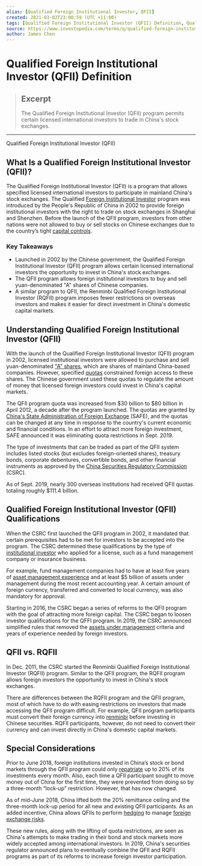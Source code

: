 ```yaml
---
alias: [Qualified Foreign Institutional Investor, QFII]
created: 2021-03-02T23:00:59 (UTC +11:00)
tags: [Qualified Foreign Institutional Investor (QFII) Definition, Qualified Foreign Institutional Investor (QFII)]
source: https://www.investopedia.com/terms/q/qualified-foreign-institutional-investor-qfii.asp
author: James Chen
---
```


# Qualified Foreign Institutional Investor (QFII) Definition

> ## Excerpt
> The Qualified Foreign Institutional Investor (QFII) program permits certain licensed international investors to trade in China's stock exchanges.

---

Qualified Foreign Institutional Investor (QFII)
## What Is a Qualified Foreign Institutional Investor (QFII)?

The Qualified Foreign Institutional Investor (QFII) is a program that allows specified licensed international investors to participate in mainland China's stock exchanges. The Qualified [Foreign Institutional Investor](https://www.investopedia.com/terms/f/fii.asp) program was introduced by the People's Republic of China in 2002 to provide foreign institutional investors with the right to trade on stock exchanges in Shanghai and Shenzhen. Before the launch of the QFII program, investors from other nations were not allowed to buy or sell stocks on Chinese exchanges due to the country’s tight [capital controls](https://www.investopedia.com/terms/c/capital_conrol.asp).

### Key Takeaways

-   Launched in 2002 by the Chinese government, the Qualified Foreign Institutional Investor (QFII) program allows certain licensed international investors the opportunity to invest in China's stock exchanges.
-   The QFII program allows foreign institutional investors to buy and sell yuan-denominated "A" shares of Chinese companies.
-   A similar program to QFII, the Renminbi Qualified Foreign Institutional Investor (RQFII) program imposes fewer restrictions on overseas investors and makes it easier for direct investment in China's domestic capital markets.

## Understanding Qualified Foreign Institutional Investor (QFII)

With the launch of the Qualified Foreign Institutional Investor (QFII) program in 2002, licensed institutional investors were allowed to purchase and sell yuan-denominated ["A" shares](https://www.investopedia.com/terms/a/a-shares.asp), which are shares of mainland China-based companies. However, specified [quotas](https://www.investopedia.com/terms/q/quota.asp) constrained foreign access to these shares. The Chinese government used these quotas to regulate the amount of money that licensed foreign investors could invest in China's capital markets.

The QFII program quota was increased from $30 billion to $80 billion in April 2012, a decade after the program launched. The quotas are granted by [China's State Administration of Foreign Exchange](https://www.investopedia.com/terms/s/state-administration-of-foreign-exchange.asp) (SAFE), and the quotas can be changed at any time in response to the country's current economic and financial conditions. In an effort to attract more foreign investment, SAFE announced it was eliminating quota restrictions in Sept. 2019.

The type of investments that can be traded as part of the QFII system includes listed stocks (but excludes foreign-oriented shares), treasury bonds, corporate debentures, convertible bonds, and other financial instruments as approved by the [China Securities Regulatory Commission](https://www.investopedia.com/terms/c/csrc.asp) (CSRC).

As of Sept. 2019, nearly 300 overseas institutions had received QFII quotas totaling roughly $111.4 billion.

## Qualified Foreign Institutional Investor (QFII) Qualifications

When the CSRC first launched the QFII program in 2002, it mandated that certain prerequisites had to be met for investors to be accepted into the program. The CSRC determined these qualifications by the type of [institutional investor](https://www.investopedia.com/terms/i/institutionalinvestor.asp) who applied for a license, such as a fund management company or insurance business.

For example, fund management companies had to have at least five years of [asset management experience](https://www.investopedia.com/terms/a/asset_management_company.asp) and at least $5 billion of assets under management during the most recent accounting year. A certain amount of foreign currency, transferred and converted to local currency, was also mandatory for approval.

Starting in 2016, the CSRC began a series of reforms to the QFII program with the goal of attracting more foreign capital. The CSRC began to loosen investor qualifications for the QFFI program. In 2019, the CSRC announced simplified rules that removed the [assets under management](https://www.investopedia.com/terms/a/aum.asp) criteria and years of experience needed by foreign investors.

## QFII vs. RQFII

In Dec. 2011, the CSRC started the Renminbi Qualified Foreign Institutional Investor (RQFII) program. Similar to the QFII program, the RQFII program allows foreign investors the opportunity to invest in China's stock exchanges.

There are differences between the RQFII program and the QFII program, most of which have to do with easing restrictions on investors that made accessing the QFII program difficult. For example, QFII program participants must convert their foreign currency into [renminbi](https://www.investopedia.com/articles/forex/061115/yuan-vs-rmb-understanding-difference.asp) before investing in Chinese securities. RQFII participants, however, do not need to convert their currency and can invest directly in China's domestic capital markets.

## Special Considerations

Prior to June 2018, foreign institutions invested in China’s stock or bond markets through the QFII program could only [repatriate](https://www.investopedia.com/terms/r/repatriation.asp) up to 20% of its investments every month. Also, each time a QFII participant sought to move money out of China for the first time, they were prevented from doing so by a three-month “lock-up” restriction. However, that has now changed.

As of mid-June 2018, China lifted both the 20% remittance ceiling and the three-month lock-up period for all new and existing QFII participants. As an added incentive, China allows QFIIs to perform [hedging](https://www.investopedia.com/trading/hedging-beginners-guide/) to manage [foreign exchange risks](https://www.investopedia.com/terms/f/foreignexchangerisk.asp).

These new rules, along with the lifting of quota restrictions, are seen as China's attempts to make trading in their bond and stock markets more widely accepted among international investors. In 2019, China's securities regulator announced plans to eventually combine the QFII and RQFII programs as part of its reforms to increase foreign investor participation.

